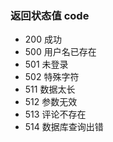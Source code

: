 ### 返回状态值 code
- 200 成功
- 500 用户名已存在
- 501 未登录
- 502 特殊字符
- 511 数据太长
- 512 参数无效
- 513 评论不存在
- 514 数据库查询出错